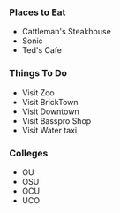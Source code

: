 ### Places to Eat
 - Cattleman's Steakhouse
 - Sonic
 - Ted's Cafe
 
### Things To Do
- Visit Zoo
- Visit BrickTown
- Visit Downtown
- Visit Basspro Shop
- Visit Water taxi


### Colleges
- OU
- OSU
- OCU
- UCO
